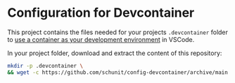 # Configuration for Devcontainer

This project contains the files needed for your projects `.devcontainer` folder to [use a container as your development environment](https://code.visualstudio.com/docs/remote/containers) in VSCode.

In your project folder, download and extract the content of this repository:

```bash
mkdir -p .devcontainer \
&& wget -c https://github.com/schunit/config-devcontainer/archive/main.tar.gz -O - | tar -xz --strip 2 -C .devcontainer
```
